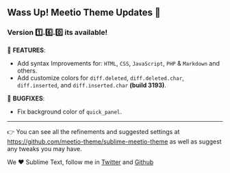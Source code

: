 ## Wass Up! Meetio Theme Updates 🎁

### Version 1️⃣.6️⃣.0️⃣ its available!

📣 **FEATURES**:

* Add syntax Improvements for: `HTML`, `CSS`, `JavaScript`, `PHP` & `Markdown` and others.
* Add customize colors for  `diff.deleted`, `diff.deleted.char`, `diff.inserted`, and `diff.inserted.char` **(build 3193)**.

👾 **BUGFIXES**:

* Fix background color of `quick_panel`.

---

👉 You can see all the refinements and suggested settings at https://github.com/meetio-theme/sublime-meetio-theme
as well as suggest any tweaks you may have.

We ♥️ Sublime Text, follow me in [Twitter](https://twitter.com/mauroreisviera) and
[Github](https://github.com/mauroreisvieira/)
